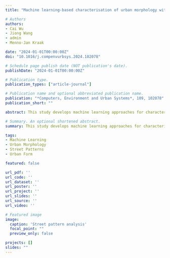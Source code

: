 ```yaml
---
title: "Machine learning-based characterisation of urban morphology with the street pattern (2024)"

# Authors
authors:
- Cai Wu
- Jiong Wang
- admin
- Menno-Jan Kraak

date: "2024-01-01T00:00:00Z"
doi: "10.1016/j.compenvurbsys.2024.102078"

# Schedule page publish date (NOT publication's date).
publishDate: "2024-01-01T00:00:00Z"

# Publication type.
publication_types: ["article-journal"]

# Publication name and optional abbreviated publication name.
publication: "*Computers, Environment and Urban Systems*, 109, 102078"
publication_short: ""

abstract: This study develops machine learning approaches for characterizing urban morphology through street pattern analysis. We propose novel methods to extract and quantify street network characteristics, using these features to classify and understand different urban morphological types. The research demonstrates the potential of automated approaches for large-scale urban form analysis.

# Summary. An optional shortened abstract.
summary: This study develops machine learning approaches for characterizing urban morphology through street pattern analysis.

tags:
- Machine Learning
- Urban Morphology
- Street Patterns
- Urban Form

featured: false

url_pdf: ''
url_code: ''
url_dataset: ''
url_poster: ''
url_project: ''
url_slides: ''
url_source: ''
url_video: ''

# Featured image
image:
  caption: 'Street pattern analysis'
  focal_point: ""
  preview_only: false

projects: []
slides: ""
---
```

